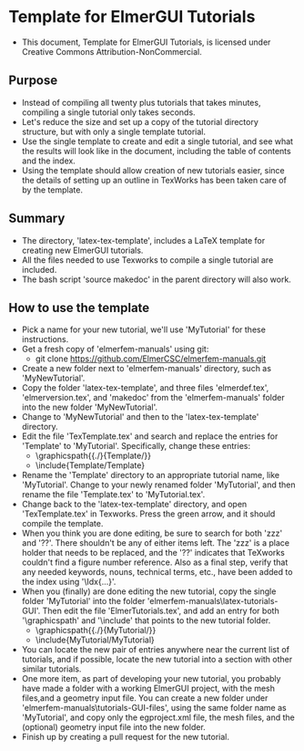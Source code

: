 Template for ElmerGUI Tutorials
=============================

- This document, Template for ElmerGUI Tutorials, is licensed under Creative Commons Attribution-NonCommercial.

Purpose
-------

- Instead of compiling all twenty plus tutorials that takes minutes, compiling a single tutorial only takes seconds.
- Let's reduce the size and set up a copy of the tutorial directory structure, but with only a single template tutorial.
- Use the single template to create and edit a single tutorial, and see what the results will look like in the document, including the table of contents and the index.
- Using the template should allow creation of new tutorials easier, since the details of setting up an outline in TexWorks has been taken care of by the template.

Summary
-------

- The directory, 'latex-tex-template', includes a LaTeX template for creating new ElmerGUI tutorials.
- All the files needed to use Texworks to compile a single tutorial are included.
- The bash script 'source makedoc' in the parent directory will also work.

How to use the template
-----------

- Pick a name for your new tutorial, we'll use 'MyTutorial' for these instructions.
- Get a fresh copy of 'elmerfem-manuals' using git:
  - git clone  https://github.com/ElmerCSC/elmerfem-manuals.git
- Create a new folder next to 'elmerfem-manuals' directory, such as 'MyNewTutorial'.
- Copy the folder 'latex-tex-template', and three files 'elmerdef.tex', 'elmerversion.tex', and 'makedoc' from the 'elmerfem-manuals' folder into the new folder 'MyNewTutorial'.
- Change to 'MyNewTutorial' and then to the 'latex-tex-template' directory.
- Edit the file 'TexTemplate.tex' and search and replace the entries for 'Template' to 'MyTutorial'.  Specifically, change these entries:
  - \graphicspath{{./}{Template/}}
  - \include{Template/Template}
- Rename the 'Template' directory to an appropriate tutorial name, like 'MyTutorial'.  Change to your newly renamed folder 'MyTutorial', and then rename the file 'Template.tex' to 'MyTutorial.tex'.
- Change back to the 'latex-tex-template' directory, and open 'TexTemplate.tex' in Texworks.  Press the green arrow, and it should compile the template.
- When you think you are done editing, be sure to search for both 'zzz' and '??'.  There shouldn't be any of either items left.  The 'zzz' is a place holder that needs to be replaced, and the '??' indicates that TeXworks couldn't find a figure number reference.  Also as a final step, verify that any needed keywords, nouns, technical terms, etc., have been added to the index using '\Idx{...}'.
- When you (finally) are done editing the new tutorial, copy the single folder 'MyTutorial' into the folder 'elmerfem-manuals\latex-tutorials-GUI'.  Then edit the file 'ElmerTutorials.tex', and add an entry for both '\graphicspath' and '\include' that points to the new tutorial folder.
  - \graphicspath{{./}{MyTutorial/}}
  - \include{MyTutorial/MyTutorial}
- You can locate the new pair of entries anywhere near the current list of tutorials, and if possible, locate the new tutorial into a section with other similar tutorials.
- One more item, as part of developing your new tutorial, you probably have made a folder with a working ElmerGUI project, with the mesh files,and a geometry input file.   You can create a new folder under 'elmerfem-manuals\tutorials-GUI-files', using the same folder name as 'MyTutorial', and copy only the egproject.xml file, the mesh files, and the (optional) geometry input file into the new folder.
- Finish up by creating a pull request for the new tutorial.
